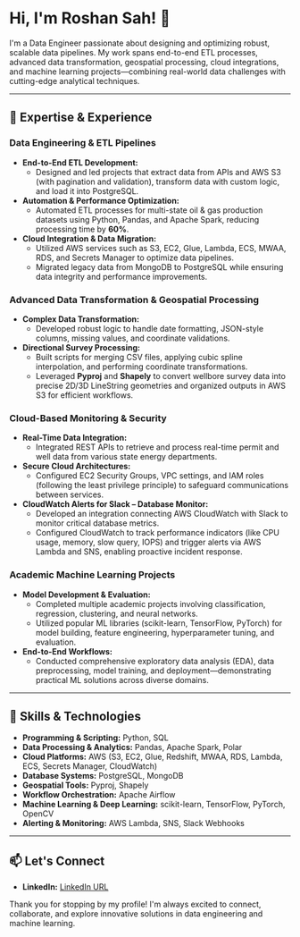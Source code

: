 # Hi, I'm Roshan Sah! 👋

I'm a Data Engineer passionate about designing and optimizing robust, scalable data pipelines. My work spans end-to-end ETL processes, advanced data transformation, geospatial processing, cloud integrations, and machine learning projects—combining real-world data challenges with cutting-edge analytical techniques.

---

## 🔧 Expertise & Experience

### **Data Engineering & ETL Pipelines**
- **End-to-End ETL Development:**  
  - Designed and led projects that extract data from APIs and AWS S3 (with pagination and validation), transform data with custom logic, and load it into PostgreSQL.
- **Automation & Performance Optimization:**  
  - Automated ETL processes for multi-state oil & gas production datasets using Python, Pandas, and Apache Spark, reducing processing time by **60%**.
- **Cloud Integration & Data Migration:**  
  - Utilized AWS services such as S3, EC2, Glue, Lambda, ECS, MWAA, RDS, and Secrets Manager to optimize data pipelines.
  - Migrated legacy data from MongoDB to PostgreSQL while ensuring data integrity and performance improvements.

### **Advanced Data Transformation & Geospatial Processing**
- **Complex Data Transformation:**  
  - Developed robust logic to handle date formatting, JSON-style columns, missing values, and coordinate validations.
- **Directional Survey Processing:**  
  - Built scripts for merging CSV files, applying cubic spline interpolation, and performing coordinate transformations.
  - Leveraged **Pyproj** and **Shapely** to convert wellbore survey data into precise 2D/3D LineString geometries and organized outputs in AWS S3 for efficient workflows.

### **Cloud-Based Monitoring & Security**
- **Real-Time Data Integration:**  
  - Integrated REST APIs to retrieve and process real-time permit and well data from various state energy departments.
- **Secure Cloud Architectures:**  
  - Configured EC2 Security Groups, VPC settings, and IAM roles (following the least privilege principle) to safeguard communications between services.
- **CloudWatch Alerts for Slack – Database Monitor:**  
  - Developed an integration connecting AWS CloudWatch with Slack to monitor critical database metrics.
  - Configured CloudWatch to track performance indicators (like CPU usage, memory, slow query, IOPS) and trigger alerts via AWS Lambda and SNS, enabling proactive incident response.

### **Academic Machine Learning Projects**
- **Model Development & Evaluation:**  
  - Completed multiple academic projects involving classification, regression, clustering, and neural networks.
  - Utilized popular ML libraries (scikit-learn, TensorFlow, PyTorch) for model building, feature engineering, hyperparameter tuning, and evaluation.
- **End-to-End Workflows:**  
  - Conducted comprehensive exploratory data analysis (EDA), data preprocessing, model training, and deployment—demonstrating practical ML solutions across diverse domains.

---

## 🚀 Skills & Technologies

- **Programming & Scripting:** Python, SQL
- **Data Processing & Analytics:** Pandas, Apache Spark, Polar
- **Cloud Platforms:** AWS (S3, EC2, Glue, Redshift, MWAA, RDS, Lambda, ECS, Secrets Manager, CloudWatch)
- **Database Systems:** PostgreSQL, MongoDB
- **Geospatial Tools:** Pyproj, Shapely
- **Workflow Orchestration:** Apache Airflow
- **Machine Learning & Deep Learning:** scikit-learn, TensorFlow, PyTorch, OpenCV
- **Alerting & Monitoring:** AWS Lambda, SNS, Slack Webhooks

---

## 📫 Let's Connect

- **LinkedIn:** [LinkedIn URL](https://www.linkedin.com/in/rs-dataengineer/)

Thank you for stopping by my profile! I'm always excited to connect, collaborate, and explore innovative solutions in data engineering and machine learning.
